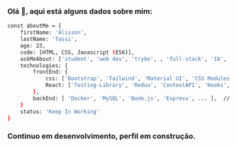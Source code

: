 ### Olá 👋, aqui está alguns dados sobre mim: 

```sh
const aboutMe = {
    firstName: 'Alisson',
    lastName: 'Tassi',
    age: 23,
    code: [HTML, CSS, Javascript (ES6)],
    askMeAbout: ['student', 'web dev', 'trybe', , 'full-stack', 'IA', 'music', 'games', 'chemical', 'engineering'],
    technologies: {
        frontEnd: {
            css: ['Bootstrap', 'Tailwind', 'Material UI', 'CSS Modules'],
            React: ['Testing-Library', 'Redux', 'ContextAPI', 'Hooks', 'Router', 'Class-components'],
        },
        backEnd: [ 'Docker', 'MySQL', 'Node.js', 'Express', ... ],  // Im progressing here //
    }
    status: 'Keep In Working'
}
```

### Continuo em desenvolvimento, perfil em construção.
